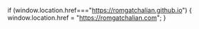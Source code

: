 if (window.location.href==="https://romgatchalian.github.io") {
    window.location.href = "https://romgatchalian.com"; 
}
